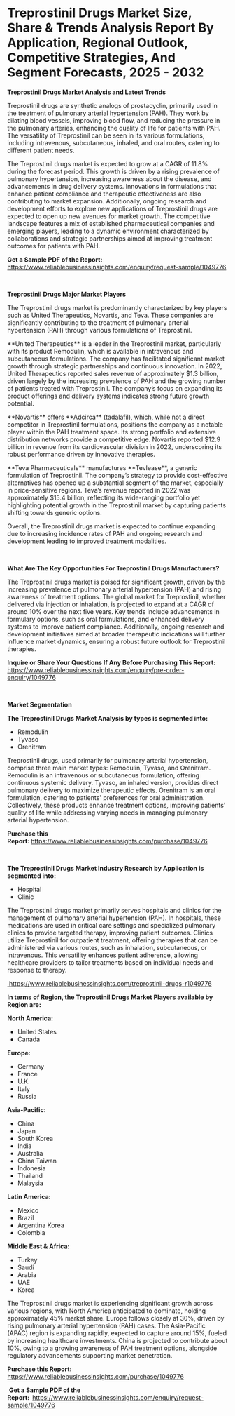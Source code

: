 <p><h1>Treprostinil Drugs Market Size, Share & Trends Analysis Report By Application, Regional Outlook, Competitive Strategies, And Segment Forecasts, 2025 - 2032</h1></p><p><strong>Treprostinil Drugs Market Analysis and Latest Trends</strong></p>
<p><p>Treprostinil drugs are synthetic analogs of prostacyclin, primarily used in the treatment of pulmonary arterial hypertension (PAH). They work by dilating blood vessels, improving blood flow, and reducing the pressure in the pulmonary arteries, enhancing the quality of life for patients with PAH. The versatility of Treprostinil can be seen in its various formulations, including intravenous, subcutaneous, inhaled, and oral routes, catering to different patient needs.</p><p>The Treprostinil drugs market is expected to grow at a CAGR of 11.8% during the forecast period. This growth is driven by a rising prevalence of pulmonary hypertension, increasing awareness about the disease, and advancements in drug delivery systems. Innovations in formulations that enhance patient compliance and therapeutic effectiveness are also contributing to market expansion. Additionally, ongoing research and development efforts to explore new applications of Treprostinil drugs are expected to open up new avenues for market growth. The competitive landscape features a mix of established pharmaceutical companies and emerging players, leading to a dynamic environment characterized by collaborations and strategic partnerships aimed at improving treatment outcomes for patients with PAH.</p></p>
<p><strong>Get a Sample PDF of the Report:&nbsp;</strong> <a href="https://www.reliablebusinessinsights.com/enquiry/request-sample/1049776?utm_campaign=2313&utm_medium=2&utm_source=Github&utm_content=ia&utm_term=19042025&utm_id=treprostinil-drugs">https://www.reliablebusinessinsights.com/enquiry/request-sample/1049776</a></p>
<p>&nbsp;</p>
<p><strong>Treprostinil Drugs Major Market Players</strong></p>
<p><p>The Treprostinil drugs market is predominantly characterized by key players such as United Therapeutics, Novartis, and Teva. These companies are significantly contributing to the treatment of pulmonary arterial hypertension (PAH) through various formulations of Treprostinil.</p><p>**United Therapeutics** is a leader in the Treprostinil market, particularly with its product Remodulin, which is available in intravenous and subcutaneous formulations. The company has facilitated significant market growth through strategic partnerships and continuous innovation. In 2022, United Therapeutics reported sales revenue of approximately $1.3 billion, driven largely by the increasing prevalence of PAH and the growing number of patients treated with Treprostinil. The company’s focus on expanding its product offerings and delivery systems indicates strong future growth potential.</p><p>**Novartis** offers **Adcirca** (tadalafil), which, while not a direct competitor in Treprostinil formulations, positions the company as a notable player within the PAH treatment space. Its strong portfolio and extensive distribution networks provide a competitive edge. Novartis reported $12.9 billion in revenue from its cardiovascular division in 2022, underscoring its robust performance driven by innovative therapies.</p><p>**Teva Pharmaceuticals** manufactures **Tevlease**, a generic formulation of Treprostinil. The company’s strategy to provide cost-effective alternatives has opened up a substantial segment of the market, especially in price-sensitive regions. Teva’s revenue reported in 2022 was approximately $15.4 billion, reflecting its wide-ranging portfolio yet highlighting potential growth in the Treprostinil market by capturing patients shifting towards generic options.</p><p>Overall, the Treprostinil drugs market is expected to continue expanding due to increasing incidence rates of PAH and ongoing research and development leading to improved treatment modalities.</p></p>
<p>&nbsp;</p>
<p><strong>What Are The Key Opportunities For Treprostinil Drugs Manufacturers?</strong></p>
<p><p>The Treprostinil drugs market is poised for significant growth, driven by the increasing prevalence of pulmonary arterial hypertension (PAH) and rising awareness of treatment options. The global market for Treprostinil, whether delivered via injection or inhalation, is projected to expand at a CAGR of around 10% over the next five years. Key trends include advancements in formulary options, such as oral formulations, and enhanced delivery systems to improve patient compliance. Additionally, ongoing research and development initiatives aimed at broader therapeutic indications will further influence market dynamics, ensuring a robust future outlook for Treprostinil therapies.</p></p>
<p><strong>Inquire or Share Your Questions If Any Before Purchasing This Report:</strong> <a href="https://www.reliablebusinessinsights.com/enquiry/pre-order-enquiry/1049776?utm_campaign=2313&utm_medium=2&utm_source=Github&utm_content=ia&utm_term=19042025&utm_id=treprostinil-drugs">https://www.reliablebusinessinsights.com/enquiry/pre-order-enquiry/1049776</a></p>
<p>&nbsp;</p>
<p><strong>Market Segmentation</strong></p>
<p><strong>The Treprostinil Drugs Market Analysis by types is segmented into:</strong></p>
<p><ul><li>Remodulin</li><li>Tyvaso</li><li>Orenitram</li></ul></p>
<p><p>Treprostinil drugs, used primarily for pulmonary arterial hypertension, comprise three main market types: Remodulin, Tyvaso, and Orenitram. Remodulin is an intravenous or subcutaneous formulation, offering continuous systemic delivery. Tyvaso, an inhaled version, provides direct pulmonary delivery to maximize therapeutic effects. Orenitram is an oral formulation, catering to patients' preferences for oral administration. Collectively, these products enhance treatment options, improving patients' quality of life while addressing varying needs in managing pulmonary arterial hypertension.</p></p>
<p><strong>Purchase this Report:&nbsp;</strong><a href="https://www.reliablebusinessinsights.com/purchase/1049776?utm_campaign=2313&utm_medium=2&utm_source=Github&utm_content=ia&utm_term=19042025&utm_id=treprostinil-drugs">https://www.reliablebusinessinsights.com/purchase/1049776</a></p>
<p>&nbsp;</p>
<p><strong>The Treprostinil Drugs Market Industry Research by Application is segmented into:</strong></p>
<p><ul><li>Hospital</li><li>Clinic</li></ul></p>
<p><p>The Treprostinil drugs market primarily serves hospitals and clinics for the management of pulmonary arterial hypertension (PAH). In hospitals, these medications are used in critical care settings and specialized pulmonary clinics to provide targeted therapy, improving patient outcomes. Clinics utilize Treprostinil for outpatient treatment, offering therapies that can be administered via various routes, such as inhalation, subcutaneous, or intravenous. This versatility enhances patient adherence, allowing healthcare providers to tailor treatments based on individual needs and response to therapy.</p></p>
<p><a href="https://www.reliablebusinessinsights.com/treprostinil-drugs-r1049776?utm_campaign=2313&utm_medium=2&utm_source=Github&utm_content=ia&utm_term=19042025&utm_id=treprostinil-drugs">&nbsp;https://www.reliablebusinessinsights.com/treprostinil-drugs-r1049776</a></p>
<p><strong>In terms of Region, the Treprostinil Drugs Market Players available by Region are:</strong></p>
<p>
    <p> <strong> North America: </strong>
        <ul>
            <li>United States</li>
            <li>Canada</li>
        </ul>
        </p> 
    <p> <strong> Europe: </strong>
        <ul>
            <li>Germany</li>
            <li>France</li>
            <li>U.K.</li>
            <li>Italy</li>
            <li>Russia</li>
        </ul>
        </p> 
    <p> <strong> Asia-Pacific: </strong>
        <ul>
            <li>China</li>
            <li>Japan</li>
            <li>South Korea</li>
            <li>India</li>
            <li>Australia</li>
            <li>China Taiwan</li>
            <li>Indonesia</li>
            <li>Thailand</li>
            <li>Malaysia</li>
        </ul>
        </p> 
    <p> <strong> Latin America: </strong>
        <ul>
            <li>Mexico</li>
            <li>Brazil</li>
            <li>Argentina Korea</li>
            <li>Colombia</li>
        </ul>
        </p> 
    <p> <strong> Middle East & Africa: </strong>
        <ul>
            <li>Turkey</li>
            <li>Saudi</li>
            <li>Arabia</li>
            <li>UAE</li>
            <li>Korea</li>
        </ul>
    </p>
    </p>
<p><p>The Treprostinil drugs market is experiencing significant growth across various regions, with North America anticipated to dominate, holding approximately 45% market share. Europe follows closely at 30%, driven by rising pulmonary arterial hypertension (PAH) cases. The Asia-Pacific (APAC) region is expanding rapidly, expected to capture around 15%, fueled by increasing healthcare investments. China is projected to contribute about 10%, owing to a growing awareness of PAH treatment options, alongside regulatory advancements supporting market penetration.</p></p>
<p><strong>Purchase this Report: </strong><a href="https://www.reliablebusinessinsights.com/purchase/1049776?utm_campaign=2313&utm_medium=2&utm_source=Github&utm_content=ia&utm_term=19042025&utm_id=treprostinil-drugs">https://www.reliablebusinessinsights.com/purchase/1049776</a></p>
<p>&nbsp;<strong>Get a Sample PDF of the Report:&nbsp;&nbsp;</strong><a href="https://www.reliablebusinessinsights.com/enquiry/request-sample/1049776?utm_campaign=2313&utm_medium=2&utm_source=Github&utm_content=ia&utm_term=19042025&utm_id=treprostinil-drugs">https://www.reliablebusinessinsights.com/enquiry/request-sample/1049776</a></p>
<p><strong></strong></p>
<p><p></p><p></p><p></p></p>